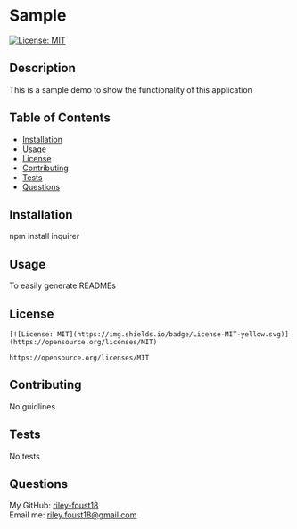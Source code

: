   # Sample

  [![License: MIT](https://img.shields.io/badge/License-MIT-yellow.svg)](https://opensource.org/licenses/MIT)

  ## Description

  This is a sample demo to show the functionality of this application

  ## Table of Contents

  * [Installation](#installation)
  * [Usage](#usage)
  * [License](#license)
  * [Contributing](#contributing)
  * [Tests](#tests)
  * [Questions](#questions)

  ## Installation

  npm install inquirer

  ## Usage 

  To easily generate READMEs

  ## License

    [![License: MIT](https://img.shields.io/badge/License-MIT-yellow.svg)](https://opensource.org/licenses/MIT)

    https://opensource.org/licenses/MIT 
    

  ## Contributing

  No guidlines
  
  ## Tests
  No tests

  ## Questions
  My GitHub: [riley-foust18](https://github.com/riley-foust18) <br>
  Email me: riley.foust18@gmail.com
  